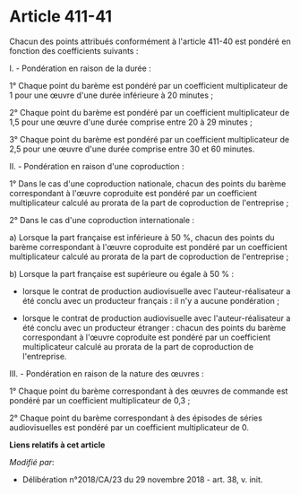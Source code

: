 # Article 411-41

Chacun des points attribués conformément à l'article 411-40 est pondéré en fonction des coefficients suivants :

I. - Pondération en raison de la durée :

1° Chaque point du barème est pondéré par un coefficient multiplicateur de 1 pour une œuvre d'une durée inférieure à 20
minutes ;

2° Chaque point du barème est pondéré par un coefficient multiplicateur de 1,5 pour une œuvre d'une durée comprise entre 20 à
29 minutes ;

3° Chaque point du barème est pondéré par un coefficient multiplicateur de 2,5 pour une œuvre d'une durée comprise entre 30
et 60 minutes.

II. - Pondération en raison d'une coproduction :

1° Dans le cas d'une coproduction nationale, chacun des points du barème correspondant à l'œuvre coproduite est pondéré par
un coefficient multiplicateur calculé au prorata de la part de coproduction de l'entreprise ;

2° Dans le cas d'une coproduction internationale :

a) Lorsque la part française est inférieure à 50 %, chacun des points du barème correspondant à l'œuvre coproduite est
pondéré par un coefficient multiplicateur calculé au prorata de la part de coproduction de l'entreprise ;

b) Lorsque la part française est supérieure ou égale à 50 % :

- lorsque le contrat de production audiovisuelle avec l'auteur-réalisateur a été conclu avec un producteur français : il n'y
a aucune pondération ;

- lorsque le contrat de production audiovisuelle avec l'auteur-réalisateur a été conclu avec un producteur étranger : chacun
des points du barème correspondant à l'œuvre coproduite est pondéré par un coefficient multiplicateur calculé au prorata de
la part de coproduction de l'entreprise.

III. - Pondération en raison de la nature des œuvres :

1° Chaque point du barème correspondant à des œuvres de commande est pondéré par un coefficient multiplicateur de 0,3 ;

2° Chaque point du barème correspondant à des épisodes de séries audiovisuelles est pondéré par un coefficient multiplicateur
de 0.

**Liens relatifs à cet article**

_Modifié par_:

  - Délibération n°2018/CA/23 du 29 novembre 2018 - art. 38, v. init.
